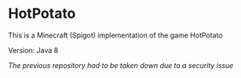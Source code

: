 # HotPotato

This is a Minecraft (Spigot) implementation of the game HotPotato

Version: Java 8

*The previous repository had to be taken down due to a security issue*